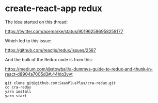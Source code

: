 # create-react-app redux

The idea started on this thread:

https://twitter.com/acemarke/status/901962586958258177

Which led to this issue:

https://github.com/reactjs/redux/issues/2587

And the bulk of the Redux code is from this:

https://medium.com/@stowball/a-dummys-guide-to-redux-and-thunk-in-react-d8904a7005d3#.44hlq3vvt

```
git clone git@github.com:SeanPlusPlus/cra-redux.git
cd cra-redux
yarn install
yarn start
```
